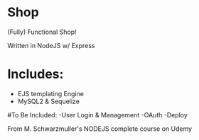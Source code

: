 # Shop
(Fully) Functional Shop!

Written in NodeJS w/ Express

# Includes:
- EJS templating Engine
- MySQL2 & Sequelize

#To Be Included:
-User Login & Management
-OAuth
-Deploy


From M. Schwarzmuller's NODEJS complete course on Udemy
